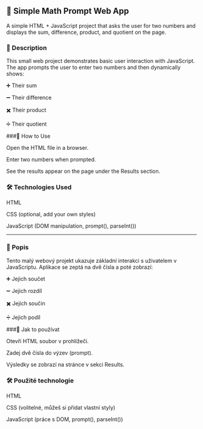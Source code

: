 ## 🥮 Simple Math Prompt Web App

A simple HTML + JavaScript project that asks the user for two numbers and displays the sum, difference, product, and quotient on the page.

### 📝 Description

This small web project demonstrates basic user interaction with JavaScript. The app prompts the user to enter two numbers and then dynamically shows:

➕ Their sum

➖ Their difference

✖️ Their product

➗ Their quotient

###🚀 How to Use

Open the HTML file in a browser.

Enter two numbers when prompted.

See the results appear on the page under the Results section.

### 🛠️ Technologies Used

HTML

CSS (optional, add your own styles)

JavaScript (DOM manipulation, prompt(), parseInt())

------------------------------------------------------------------------------

### 📝 Popis

Tento malý webový projekt ukazuje základní interakci s uživatelem v JavaScriptu. Aplikace se zeptá na dvě čísla a poté zobrazí:

➕ Jejich součet

➖ Jejich rozdíl

✖️ Jejich součin

➗ Jejich podíl

###🚀 Jak to používat

Otevři HTML soubor v prohlížeči.

Zadej dvě čísla do výzev (prompt).

Výsledky se zobrazí na stránce v sekci Results.

### 🛠️ Použité technologie

HTML

CSS (volitelné, můžeš si přidat vlastní styly)

JavaScript (práce s DOM, prompt(), parseInt())


